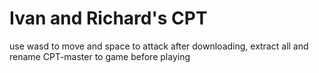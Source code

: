 # Ivan and Richard's CPT
use wasd to move and space to attack
after downloading, extract all and rename CPT-master to game before playing

